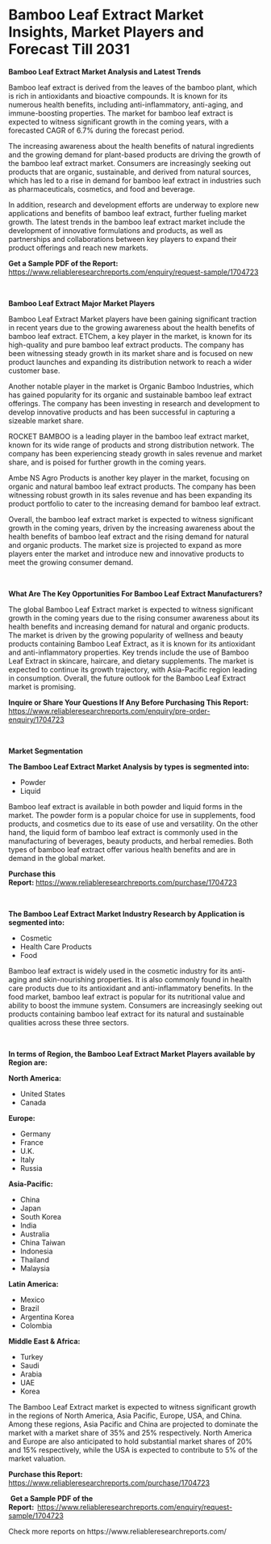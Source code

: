 <p><h1>Bamboo Leaf Extract Market Insights, Market Players and Forecast Till 2031</h1></p><p><strong>Bamboo Leaf Extract Market Analysis and Latest Trends</strong></p>
<p><p>Bamboo leaf extract is derived from the leaves of the bamboo plant, which is rich in antioxidants and bioactive compounds. It is known for its numerous health benefits, including anti-inflammatory, anti-aging, and immune-boosting properties. The market for bamboo leaf extract is expected to witness significant growth in the coming years, with a forecasted CAGR of 6.7% during the forecast period.</p><p>The increasing awareness about the health benefits of natural ingredients and the growing demand for plant-based products are driving the growth of the bamboo leaf extract market. Consumers are increasingly seeking out products that are organic, sustainable, and derived from natural sources, which has led to a rise in demand for bamboo leaf extract in industries such as pharmaceuticals, cosmetics, and food and beverage.</p><p>In addition, research and development efforts are underway to explore new applications and benefits of bamboo leaf extract, further fueling market growth. The latest trends in the bamboo leaf extract market include the development of innovative formulations and products, as well as partnerships and collaborations between key players to expand their product offerings and reach new markets.</p></p>
<p><strong>Get a Sample PDF of the Report:&nbsp;</strong> <a href="https://www.reliableresearchreports.com/enquiry/request-sample/1704723">https://www.reliableresearchreports.com/enquiry/request-sample/1704723</a></p>
<p>&nbsp;</p>
<p><strong>Bamboo Leaf Extract Major Market Players</strong></p>
<p><p>Bamboo Leaf Extract Market players have been gaining significant traction in recent years due to the growing awareness about the health benefits of bamboo leaf extract. ETChem, a key player in the market, is known for its high-quality and pure bamboo leaf extract products. The company has been witnessing steady growth in its market share and is focused on new product launches and expanding its distribution network to reach a wider customer base.</p><p>Another notable player in the market is Organic Bamboo Industries, which has gained popularity for its organic and sustainable bamboo leaf extract offerings. The company has been investing in research and development to develop innovative products and has been successful in capturing a sizeable market share.</p><p>ROCKET BAMBOO is a leading player in the bamboo leaf extract market, known for its wide range of products and strong distribution network. The company has been experiencing steady growth in sales revenue and market share, and is poised for further growth in the coming years.</p><p>Ambe NS Agro Products is another key player in the market, focusing on organic and natural bamboo leaf extract products. The company has been witnessing robust growth in its sales revenue and has been expanding its product portfolio to cater to the increasing demand for bamboo leaf extract.</p><p>Overall, the bamboo leaf extract market is expected to witness significant growth in the coming years, driven by the increasing awareness about the health benefits of bamboo leaf extract and the rising demand for natural and organic products. The market size is projected to expand as more players enter the market and introduce new and innovative products to meet the growing consumer demand.</p></p>
<p>&nbsp;</p>
<p><strong>What Are The Key Opportunities For Bamboo Leaf Extract Manufacturers?</strong></p>
<p><p>The global Bamboo Leaf Extract market is expected to witness significant growth in the coming years due to the rising consumer awareness about its health benefits and increasing demand for natural and organic products. The market is driven by the growing popularity of wellness and beauty products containing Bamboo Leaf Extract, as it is known for its antioxidant and anti-inflammatory properties. Key trends include the use of Bamboo Leaf Extract in skincare, haircare, and dietary supplements. The market is expected to continue its growth trajectory, with Asia-Pacific region leading in consumption. Overall, the future outlook for the Bamboo Leaf Extract market is promising.</p></p>
<p><strong>Inquire or Share Your Questions If Any Before Purchasing This Report:</strong> <a href="https://www.reliableresearchreports.com/enquiry/pre-order-enquiry/1704723">https://www.reliableresearchreports.com/enquiry/pre-order-enquiry/1704723</a></p>
<p>&nbsp;</p>
<p><strong>Market Segmentation</strong></p>
<p><strong>The Bamboo Leaf Extract Market Analysis by types is segmented into:</strong></p>
<p><ul><li>Powder</li><li>Liquid</li></ul></p>
<p><p>Bamboo leaf extract is available in both powder and liquid forms in the market. The powder form is a popular choice for use in supplements, food products, and cosmetics due to its ease of use and versatility. On the other hand, the liquid form of bamboo leaf extract is commonly used in the manufacturing of beverages, beauty products, and herbal remedies. Both types of bamboo leaf extract offer various health benefits and are in demand in the global market.</p></p>
<p><strong>Purchase this Report:&nbsp;</strong><a href="https://www.reliableresearchreports.com/purchase/1704723">https://www.reliableresearchreports.com/purchase/1704723</a></p>
<p>&nbsp;</p>
<p><strong>The Bamboo Leaf Extract Market Industry Research by Application is segmented into:</strong></p>
<p><ul><li>Cosmetic</li><li>Health Care Products</li><li>Food</li></ul></p>
<p><p>Bamboo leaf extract is widely used in the cosmetic industry for its anti-aging and skin-nourishing properties. It is also commonly found in health care products due to its antioxidant and anti-inflammatory benefits. In the food market, bamboo leaf extract is popular for its nutritional value and ability to boost the immune system. Consumers are increasingly seeking out products containing bamboo leaf extract for its natural and sustainable qualities across these three sectors.</p></p>
<p>&nbsp;</p>
<p><strong>In terms of Region, the Bamboo Leaf Extract Market Players available by Region are:</strong></p>
<p>
    <p> <strong> North America: </strong>
        <ul>
            <li>United States</li>
            <li>Canada</li>
        </ul>
        </p> 
    <p> <strong> Europe: </strong>
        <ul>
            <li>Germany</li>
            <li>France</li>
            <li>U.K.</li>
            <li>Italy</li>
            <li>Russia</li>
        </ul>
        </p> 
    <p> <strong> Asia-Pacific: </strong>
        <ul>
            <li>China</li>
            <li>Japan</li>
            <li>South Korea</li>
            <li>India</li>
            <li>Australia</li>
            <li>China Taiwan</li>
            <li>Indonesia</li>
            <li>Thailand</li>
            <li>Malaysia</li>
        </ul>
        </p> 
    <p> <strong> Latin America: </strong>
        <ul>
            <li>Mexico</li>
            <li>Brazil</li>
            <li>Argentina Korea</li>
            <li>Colombia</li>
        </ul>
        </p> 
    <p> <strong> Middle East & Africa: </strong>
        <ul>
            <li>Turkey</li>
            <li>Saudi</li>
            <li>Arabia</li>
            <li>UAE</li>
            <li>Korea</li>
        </ul>
    </p>
    </p>
<p><p>The Bamboo Leaf Extract market is expected to witness significant growth in the regions of North America, Asia Pacific, Europe, USA, and China. Among these regions, Asia Pacific and China are projected to dominate the market with a market share of 35% and 25% respectively. North America and Europe are also anticipated to hold substantial market shares of 20% and 15% respectively, while the USA is expected to contribute to 5% of the market valuation.</p></p>
<p><strong>Purchase this Report: </strong><a href="https://www.reliableresearchreports.com/purchase/1704723">https://www.reliableresearchreports.com/purchase/1704723</a></p>
<p>&nbsp;<strong>Get a Sample PDF of the Report:&nbsp;&nbsp;</strong><a href="https://www.reliableresearchreports.com/enquiry/request-sample/1704723">https://www.reliableresearchreports.com/enquiry/request-sample/1704723</a></p>
<p><strong></strong></p>
<p>Check more reports on https://www.reliableresearchreports.com/</p>